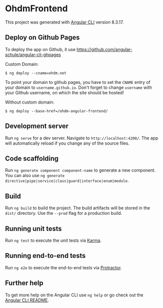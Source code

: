# OhdmFrontend

This project was generated with [Angular CLI](https://github.com/angular/angular-cli) version 8.3.17.

## Deploy on Github Pages

To deploy the app on Github, it use https://github.com/angular-schule/angular-cli-ghpages

Custom Domain:

```
$ ng deploy --cname=ohdm.net
```

To point your domain to github pages, you have to set the `CNAME` entry of your
domain to `username.github.io`. Don't forget to change `username` with your
Github username, on which the site should be hosted!

Without custom domain:

```
$ ng deploy --base-href=/ohdm-angular-frontend/
```

## Development server

Run `ng serve` for a dev server. Navigate to `http://localhost:4200/`. The app will automatically reload if you change any of the source files.

## Code scaffolding

Run `ng generate component component-name` to generate a new component. You can also use `ng generate directive|pipe|service|class|guard|interface|enum|module`.

## Build

Run `ng build` to build the project. The build artifacts will be stored in the `dist/` directory. Use the `--prod` flag for a production build.

## Running unit tests

Run `ng test` to execute the unit tests via [Karma](https://karma-runner.github.io).

## Running end-to-end tests

Run `ng e2e` to execute the end-to-end tests via [Protractor](http://www.protractortest.org/).

## Further help

To get more help on the Angular CLI use `ng help` or go check out the [Angular CLI README](https://github.com/angular/angular-cli/blob/master/README.md).
